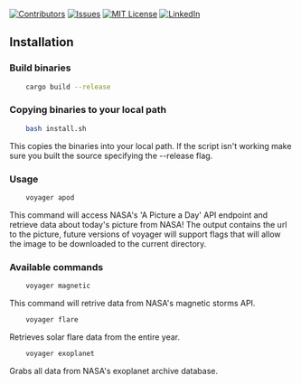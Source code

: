 [![Contributors][contributors-shield]][contributors-url]
[![Issues][issues-shield]][issues-url]
[![MIT License][license-shield]][license-url]
[![LinkedIn][linkedin-shield]][linkedin-url]

## Installation

### Build binaries
```sh
    cargo build --release
```

### Copying binaries to your local path
```sh
    bash install.sh
```
This copies the binaries into your local path.
If the script isn't working make sure you built the source specifying the --release flag.

### Usage
```sh
    voyager apod
```
This command will access NASA's 'A Picture a Day' API endpoint and retrieve data about today's picture from NASA!
The output contains the url to the picture, future versions of voyager will support flags that will allow the image to be downloaded to the current directory.

### Available commands
```sh
    voyager magnetic
```
This command will retrive data from NASA's magnetic storms API. 

```sh
    voyager flare
```
Retrieves solar flare data from the entire year.

```sh
    voyager exoplanet
```
Grabs all data from NASA's exoplanet archive database.


[contributors-shield]: https://img.shields.io/github/contributors/ethgallucci/zero.svg?style=for-the-badge

[contributors-url]: https://github.com/ethgallucci/zero/graphs/contributors

[issues-shield]: https://img.shields.io/github/issues/ethgallucci/zero.svg?style=for-the-badge
[issues-url]: https://github.com/ethgallucci/zero/issues

[linkedin-shield]: https://img.shields.io/badge/-LinkedIn-black.svg?style=for-the-badge&logo=linkedin&colorB=555
[linkedin-url]: https://linkedin.com/in/ethan-gallucci-196892221

[license-shield]: https://img.shields.io/github/license/othneildrew/Best-README-Template.svg?style=for-the-badge
[license-url]: https://github.com/ethgallucci/zero/blob/main/LICENSE.txt